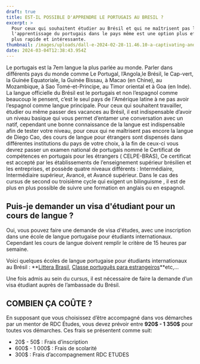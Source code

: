 ```yaml
---
draft: true
title: EST-IL POSSIBLE D'APPRENDRE LE PORTUGAIS AU BRESIL ?
excerpt: >
  Pour ceux qui souhaitent étudier au Brésil et qui ne maîtrisent pas la langue,
  l'apprentissage du portugais dans le pays même est une option plus efficace,
  plus rapide et intéressante.
thumbnail: /images/uploads/dall-e-2024-02-28-11.46.10-a-captivating-and-colorful-image-depicting-the-journey-of-learning-portuguese-in-brazil-tailored-specifically-for-french-african-students.-the-scene-.jpg
date: 2024-03-04T12:38:43.954Z
---
```

Le portugais est la 7em langue la plus parlée au monde. Parler dans différents pays du monde comme Le Portugal, l’Angola,le Brésil, le Cap-vert, la Guinée Equatoriale, la Guinée Bissau, à Macao (en Chine), au Mozambique, à Sao Tomé-et-Principe, au Timor oriental et à Goa (en Inde).
La langue officielle du Brésil est le portugais et non l’espagnol comme beaucoup le pensent, c’est le seul pays de l'Amérique latine à ne pas avoir l’espagnol comme langue principale. Pour ceux qui souhaitent travailler, étudier ou même passer des vacances au Brésil, il est indispensable d’avoir un niveau basique qui vous permet d’entamer une conversation avec un natif, cependant une bonne connaissance de la langue est indispensable afin de tester votre niveau, pour ceux qui ne maîtrisent pas encore la langue de Diego Cao, des cours de langue pour étrangers sont dispensés dans différentes institutions du pays de votre choix, à la fin de ceux-ci  vous devrez passer un examen national de portugais nommé le Certificat de compétences en portugais pour les étrangers ( CELPE-BRAS), Ce certificat est accepté par les établissements de l’enseignement supérieur brésilien et les entreprises, et possède quatre niveaux différents : Intermédiaire, Intermédiaire supérieur, Avancé, et Avancé supérieur. Dans le cas des cursus de second ou troisième cycle qui exigent un bilinguisme , il est de plus en plus possible de suivre une formation en anglais ou en espagnol.

## Puis-je demander un visa d'étudiant pour un cours de langue ?

Oui, vous pouvez faire une demande de visa d'études, avec une inscription dans une école de langue portugaise pour étudiants internationaux. Cependant les cours de langue doivent remplir le critère de 15 heures par semaine.

Voici quelques écoles de langue portugaise pour étudiants internationaux au Brésil : **[Littera Brasil](https://www.litterabrasil.com/), [Classe português para estrangeiros](https://www.classeportugues.com.br/)**etc,...

Une fois admis au sein du cursus, il est nécessaire de faire la demande d’un visa étudiant auprès de l’ambassade du Brésil. 

## COMBIEN ÇA COÛTE ? 

En supposant que vous choisissez d’être accompagné dans vos démarches par un mentor de RDC Études, vous devez prévoir entre **920$ - 1 350$** pour toutes vos démarches. Ces frais se présentent comme suit:

* 20$ - 50$ :  Frais d’inscription 
* 600$ - 1 000$ :  Frais de scolarité
* 300$ : Frais d’accompagnement RDC ETUDES